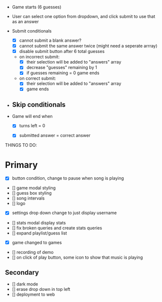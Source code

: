 - Game starts (6 guesses)
- User can select one option from dropdown, and click submit to use that as an answer
- Submit conditionals
  - [x] cannot submit a blank answer? 
  - [x] cannot submit the same answer twice (might need a seperate arrray)
  - [x] disable submit button after 6 total guesses 
  - on incorrect submit:
    - [x] their selection will be added to "answers" array 
    - [x] decrease "guesses" remaining by 1
    - [x] if guesses remaining = 0 game ends

  - on correct submit:
    - [x] their selection will be added to "answers" array 
    - [x] game ends

- Skip conditionals
  - 

- Game will end when
  - [x] turns left = 0
  - [x] submitted answer = correct answer


THINGS TO DO:

# Primary

  - [x] button condition, change to pause when song is playing
  - [] game modal styling 
  - [] guess box styling 
  - [] song intervals
  - [] logo
  - [x] settings drop down change to just display username
  - [] stats modal display stats
  - [] fix broken queries and create stats queries
  - [] expand playlist/guess list
  - [x] game changed to games
  - [] recording of demo 
  - [] on click of play button, some icon to show that music is playing

  
## Secondary
  - [] dark mode
  - [] erase drop down in top left
  - [] deployment to web
